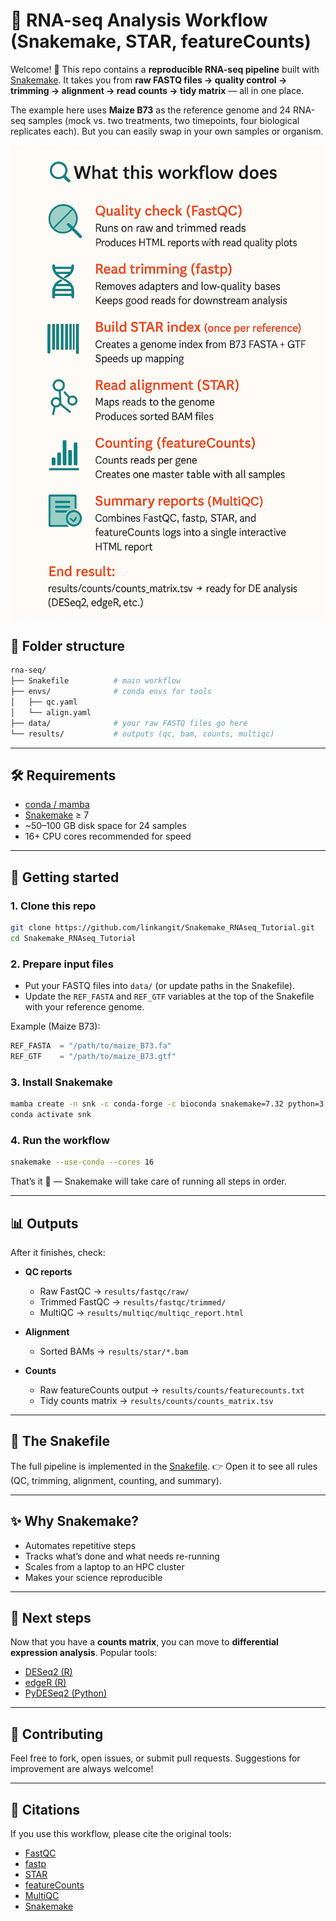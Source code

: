 # 🧬 RNA-seq Analysis Workflow (Snakemake, STAR, featureCounts)

Welcome! 👋
This repo contains a **reproducible RNA-seq pipeline** built with [Snakemake](https://snakemake.readthedocs.io/). It takes you from **raw FASTQ files → quality control → trimming → alignment → read counts → tidy matrix** — all in one place.

The example here uses **Maize B73** as the reference genome and 24 RNA-seq samples (mock vs. two treatments, two timepoints, four biological replicates each). But you can easily swap in your own samples or organism.

![](flowchart.png)

## 📂 Folder structure

```bash
rna-seq/
├── Snakefile          # main workflow
├── envs/              # conda envs for tools
│   ├── qc.yaml
│   └── align.yaml
├── data/              # your raw FASTQ files go here
└── results/           # outputs (qc, bam, counts, multiqc)
```

---

## 🛠️ Requirements

* [conda / mamba](https://mamba.readthedocs.io/)
* [Snakemake](https://snakemake.readthedocs.io/) ≥ 7
* \~50–100 GB disk space for 24 samples
* 16+ CPU cores recommended for speed

---

## 🚀 Getting started

### 1. Clone this repo

```bash
git clone https://github.com/linkangit/Snakemake_RNAseq_Tutorial.git
cd Snakemake_RNAseq_Tutorial
```

### 2. Prepare input files

* Put your FASTQ files into `data/` (or update paths in the Snakefile).
* Update the `REF_FASTA` and `REF_GTF` variables at the top of the Snakefile with your reference genome.

Example (Maize B73):

```python
REF_FASTA  = "/path/to/maize_B73.fa"
REF_GTF    = "/path/to/maize_B73.gtf"
```

### 3. Install Snakemake

```bash
mamba create -n snk -c conda-forge -c bioconda snakemake=7.32 python=3.11 -y
conda activate snk
```

### 4. Run the workflow

```bash
snakemake --use-conda --cores 16
```

That’s it 🎉 — Snakemake will take care of running all steps in order.

---

## 📊 Outputs

After it finishes, check:

* **QC reports**

  * Raw FastQC → `results/fastqc/raw/`
  * Trimmed FastQC → `results/fastqc/trimmed/`
  * MultiQC → `results/multiqc/multiqc_report.html`

* **Alignment**

  * Sorted BAMs → `results/star/*.bam`

* **Counts**

  * Raw featureCounts output → `results/counts/featurecounts.txt`
  * Tidy counts matrix → `results/counts/counts_matrix.tsv`

---

## 🐍 The Snakefile

The full pipeline is implemented in the [Snakefile](./Snakefile).
👉 Open it to see all rules (QC, trimming, alignment, counting, and summary).

---
## ✨ Why Snakemake?

* Automates repetitive steps
* Tracks what’s done and what needs re-running
* Scales from a laptop to an HPC cluster
* Makes your science reproducible

---

## 🧠 Next steps

Now that you have a **counts matrix**, you can move to **differential expression analysis**.
Popular tools:

* [DESeq2 (R)](https://bioconductor.org/packages/release/bioc/html/DESeq2.html)
* [edgeR (R)](https://bioconductor.org/packages/release/bioc/html/edgeR.html)
* [PyDESeq2 (Python)](https://github.com/owkin/PyDESeq2)

---

## 🤝 Contributing

Feel free to fork, open issues, or submit pull requests. Suggestions for improvement are always welcome!

---

## 📜 Citations

If you use this workflow, please cite the original tools:

* [FastQC](https://www.bioinformatics.babraham.ac.uk/projects/fastqc/)
* [fastp](https://github.com/OpenGene/fastp)
* [STAR](https://github.com/alexdobin/STAR)
* [featureCounts](http://bioinf.wehi.edu.au/featureCounts/)
* [MultiQC](https://multiqc.info/)
* [Snakemake](https://snakemake.readthedocs.io/)
